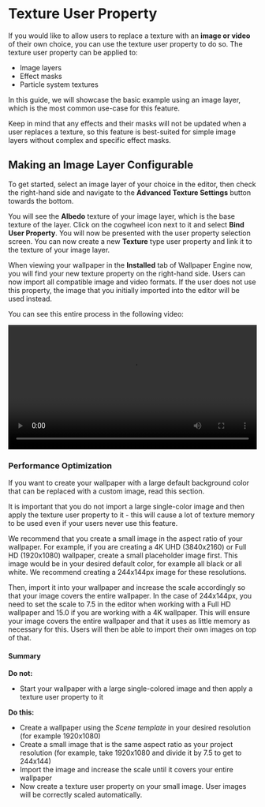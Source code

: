 # Texture User Property

If you would like to allow users to replace a texture with an **image or video** of their own choice, you can use the texture user property to do so. The texture user property can be applied to:

* Image layers
* Effect masks
* Particle system textures

In this guide, we will showcase the basic example using an image layer, which is the most common use-case for this feature.

Keep in mind that any effects and their masks will not be updated when a user replaces a texture, so this feature is best-suited for simple image layers without complex and specific effect masks.

## Making an Image Layer Configurable

To get started, select an image layer of your choice in the editor, then check the right-hand side and navigate to the **Advanced Texture Settings** button towards the bottom.

You will see the **Albedo** texture of your image layer, which is the base texture of the layer. Click on the cogwheel icon next to it and select **Bind User Property**. You will now be presented with the user property selection screen. You can now create a new **Texture** type user property and link it to the texture of your image layer.

When viewing your wallpaper in the **Installed** tab of Wallpaper Engine now, you will find your new texture property on the right-hand side. Users can now import all compatible image and video formats. If the user does not use this property, the image that you initially imported into the editor will be used instead.

You can see this entire process in the following video:

<video width="100%" controls>
  <source :src="$withBase('/videos/property_texture.mp4')" type="video/mp4">
  Your browser does not support the video tag.
</video>

### Performance Optimization

If you want to create your wallpaper with a large default background color that can be replaced with a custom image, read this section.

It is important that you do not import a large single-color image and then apply the texture user property to it - this will cause a lot of texture memory to be used even if your users never use this feature.

We recommend that you create a small image in the aspect ratio of your wallpaper. For example, if you are creating a 4K UHD (3840x2160) or Full HD (1920x1080) wallpaper, create a small placeholder image first. This image would be in your desired default color, for example all black or all white. We recommend creating a 244x144px image for these resolutions.

Then, import it into your wallpaper and increase the scale accordingly so that your image covers the entire wallpaper. In the case of 244x144px, you need to set the scale to 7.5 in the editor when working with a Full HD wallpaper and 15.0 if you are working with a 4K wallpaper. This will ensure your image covers the entire wallpaper and that it uses as little memory as necessary for this. Users will then be able to import their own images on top of that.

#### Summary

**Do not:**

* Start your wallpaper with a large single-colored image and then apply a texture user property to it

**Do this:**

* Create a wallpaper using the *Scene template* in your desired resolution (for example 1920x1080)
* Create a small image that is the same aspect ratio as your project resolution (for example, take 1920x1080 and divide it by 7.5 to get to 244x144)
* Import the image and increase the scale until it covers your entire wallpaper
* Now create a texture user property on your small image. User images will be correctly scaled automatically.
